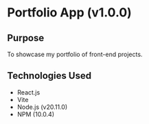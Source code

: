 # Portfolio App (v1.0.0)

## Purpose

To showcase my portfolio of front-end projects.

## Technologies Used

- React.js
- Vite
- Node.js (v20.11.0)
- NPM (10.0.4)
